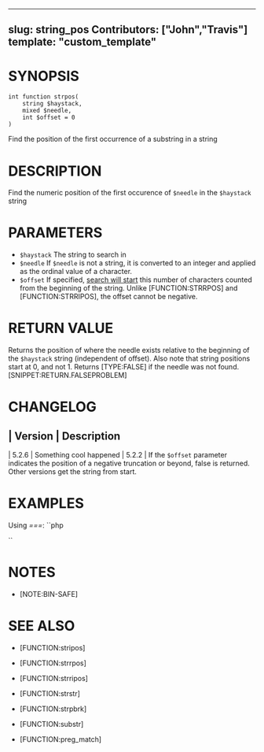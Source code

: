 ----
slug: string_pos
Contributors: ["John","Travis"]
template: "custom_template"
----

# SYNOPSIS

```
int function strpos(
    string $haystack,
    mixed $needle,
    int $offset = 0
)
```

Find the position of the first occurrence of a substring in a string

# DESCRIPTION

Find the numeric position of the first occurence of `$needle` in the `$haystack` string

# PARAMETERS

- `$haystack`
  The string to search in
- `$needle`
  If `$needle` is not a string, it is converted to an integer and applied as the ordinal value of a character.
- `$offset`
  If specified, [search will start][0] this number of characters counted from the beginning of the
  string. Unlike [FUNCTION:STRRPOS] and [FUNCTION:STRRIPOS], the offset cannot be negative.

# RETURN VALUE

Returns the position of where the needle exists relative to the beginning of the `$haystack` string
(independent of offset). Also note that string positions start at 0, and not 1.
Returns [TYPE:FALSE] if the needle was not found.
[SNIPPET:RETURN.FALSEPROBLEM]

# CHANGELOG

| Version | Description
---
| 5.2.6 | Something cool happened
| 5.2.2 | If the `$offset` parameter indicates the position of a negative truncation or beyond, false is returned. Other versions get the string from start.


# EXAMPLES

Using _===_:
``php
<?php
$mystring = 'abc';
$findme   = 'a';
$pos = strpos($mystring, $findme);

// Note our use of ===.  Simply == would not work as expected
// because the position of 'a' was the 0th (first) character.
if ($pos === false) {
    echo "The string '$findme' was not found in the string '$mystring'";
} else {
    echo "The string '$findme' was found in the string '$mystring'";
    echo " and exists at position $pos";
}
?>
``


# NOTES
- [NOTE:BIN-SAFE]


# SEE ALSO
- [FUNCTION:stripos]
- [FUNCTION:strrpos]
- [FUNCTION:strripos]
- [FUNCTION:strstr]
- [FUNCTION:strpbrk]
- [FUNCTION:substr]
- [FUNCTION:preg_match]


  [0]: http://www.php.net/search


